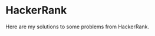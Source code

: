 <html lang="en">
  <head>
    <meta charset="utf-8">
    <meta http-equiv="X-UA-Compatible" content="IE=edge">
    <meta name="viewport" content="width=device-width, initial-scale=1">
  </head>
  <body>
  	<h1>HackerRank</h1>
  	<p>
  	 Here are my solutions to some problems from HackerRank.
  	</p>
  </body>
</html>